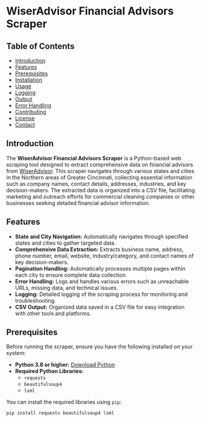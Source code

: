 # WiserAdvisor Financial Advisors Scraper

## Table of Contents
- [Introduction](#introduction)
- [Features](#features)
- [Prerequisites](#prerequisites)
- [Installation](#installation)
- [Usage](#usage)
- [Logging](#logging)
- [Output](#output)
- [Error Handling](#error-handling)
- [Contributing](#contributing)
- [License](#license)
- [Contact](#contact)

## Introduction

The **WiserAdvisor Financial Advisors Scraper** is a Python-based web scraping tool designed to extract comprehensive data on financial advisors from [WiserAdvisor](https://www.wiseradvisor.com). This scraper navigates through various states and cities in the Northern areas of Greater Cincinnati, collecting essential information such as company names, contact details, addresses, industries, and key decision-makers. The extracted data is organized into a CSV file, facilitating marketing and outreach efforts for commercial cleaning companies or other businesses seeking detailed financial advisor information.

## Features

- **State and City Navigation:** Automatically navigates through specified states and cities to gather targeted data.
- **Comprehensive Data Extraction:** Extracts business name, address, phone number, email, website, industry/category, and contact names of key decision-makers.
- **Pagination Handling:** Automatically processes multiple pages within each city to ensure complete data collection.
- **Error Handling:** Logs and handles various errors such as unreachable URLs, missing data, and technical issues.
- **Logging:** Detailed logging of the scraping process for monitoring and troubleshooting.
- **CSV Output:** Organized data saved in a CSV file for easy integration with other tools and platforms.

## Prerequisites

Before running the scraper, ensure you have the following installed on your system:

- **Python 3.8 or higher:** [Download Python](https://www.python.org/downloads/)
- **Required Python Libraries:**
  - `requests`
  - `beautifulsoup4`
  - `lxml`

You can install the required libraries using `pip`:

```bash
pip install requests beautifulsoup4 lxml

